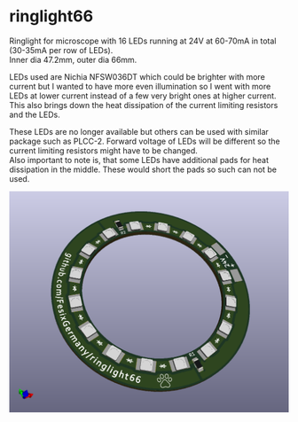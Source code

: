 # ringlight66  

Ringlight for microscope with 16 LEDs running at 24V at 60-70mA in total (30-35mA per row of LEDs).  
Inner dia 47.2mm, outer dia 66mm.  

LEDs used are Nichia NFSW036DT which could be brighter with more current but I wanted to have more even illumination so I went with more LEDs at lower current instead of a few very bright ones at higher current. This also brings down the heat dissipation of the current limiting resistors and the LEDs.  

These LEDs are no longer available but others can be used with similar package such as PLCC-2. Forward voltage of LEDs will be different so the current limiting resistors might have to be changed.  
Also important to note is, that some LEDs have additional pads for heat dissipation in the middle. These would short the pads so such can not be used.  

![Image of Board](documentation/pcb3d.png)
